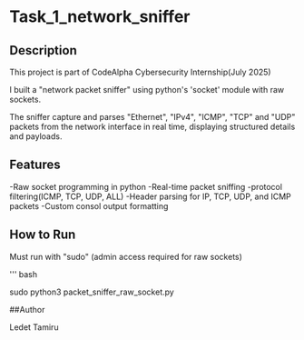 # Task_1_network_sniffer

## Description
This project is part of CodeAlpha Cybersecurity Internship(July 2025)

I built a "network packet sniffer" using python's 'socket' module with raw sockets.

The sniffer capture and parses "Ethernet", "IPv4", "ICMP", "TCP" and "UDP" packets from the network interface in real time, displaying structured details and payloads.

## Features
-Raw socket programming in python
-Real-time packet sniffing
-protocol filtering(ICMP, TCP, UDP, ALL)
-Header parsing for IP, TCP, UDP, and ICMP packets
-Custom consol output formatting

## How to Run 
Must run with "sudo" (admin access required for raw sockets)

''' bash

sudo python3 packet_sniffer_raw_socket.py

##Author

Ledet Tamiru
